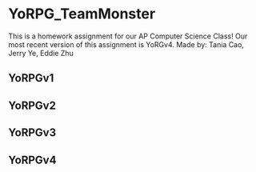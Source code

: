 # YoRPG_TeamMonster
This is a homework assignment for our AP Computer Science Class!
Our most recent version of this assignment is YoRGv4.
Made by: Tania Cao, Jerry Ye, Eddie Zhu

## YoRPGv1


## YoRPGv2


## YoRPGv3


## YoRPGv4

